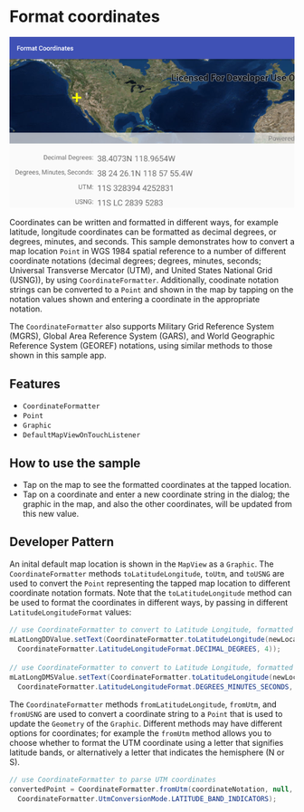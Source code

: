 # Format coordinates

![Format Coordinates App](format-coordinates.png)

Coordinates can be written and formatted in different ways, for example latitude, longitude coordinates can be formatted as decimal degrees, or degrees, minutes, and seconds. This sample demonstrates how to convert a map location ```Point``` in WGS 1984 spatial reference to a number of different coordinate notations (decimal degrees; degrees, minutes, seconds; Universal Transverse Mercator (UTM), and United States National Grid (USNG)), by using ```CoordinateFormatter```. Additionally, coodinate notation strings can be converted to a ```Point``` and shown in the map by tapping on the notation values shown and entering a coordinate in the appropriate notation. 

The ```CoordinateFormatter``` also supports Military Grid Reference System (MGRS), Global Area Reference System (GARS), and World Geographic Reference System (GEOREF) notations, using similar methods to those shown in this sample app.

## Features
* ```CoordinateFormatter```
* ```Point```
* ```Graphic```
* ```DefaultMapViewOnTouchListener```

## How to use the sample
* Tap on the map to see the formatted coordinates at the tapped location.
* Tap on a coordinate and enter a new coordinate string in the dialog; the graphic in the map, and also the other coordinates, will be updated from this new value.

## Developer Pattern
An inital default map location is shown in the ```MapView``` as a ```Graphic```. The ```CoordinateFormatter``` methods ```toLatitudeLongitude```, ```toUtm```, and ```toUSNG``` are used to convert the ```Point``` representing the tapped map location to different coordinate notation formats. Note that the ```toLatitudeLongitude``` method can be used to format the coordinates in different ways, by passing in different ```LatitudeLongitudeFormat``` values:

```java
// use CoordinateFormatter to convert to Latitude Longitude, formatted as Decimal Degrees
mLatLongDDValue.setText(CoordinateFormatter.toLatitudeLongitude(newLocation,
  CoordinateFormatter.LatitudeLongitudeFormat.DECIMAL_DEGREES, 4));

// use CoordinateFormatter to convert to Latitude Longitude, formatted as Degrees, Minutes, Seconds
mLatLongDMSValue.setText(CoordinateFormatter.toLatitudeLongitude(newLocation,
  CoordinateFormatter.LatitudeLongitudeFormat.DEGREES_MINUTES_SECONDS, 1));
```

The ```CoordinateFormatter``` methods ```fromLatitudeLongitude```, ```fromUtm```, and ```fromUSNG``` are used to convert a coordinate string to a ```Point``` that is used to update the ```Geometry``` of the ```Graphic```. Different methods may have different options for coordinates; for example the ```fromUtm``` method allows you to choose whether to format the UTM coordinate using a letter that signifies latitude bands, or alternatively a letter that indicates the hemisphere (N or S).

```java
// use CoordinateFormatter to parse UTM coordinates
convertedPoint = CoordinateFormatter.fromUtm(coordinateNotation, null, 
  CoordinateFormatter.UtmConversionMode.LATITUDE_BAND_INDICATORS);
```